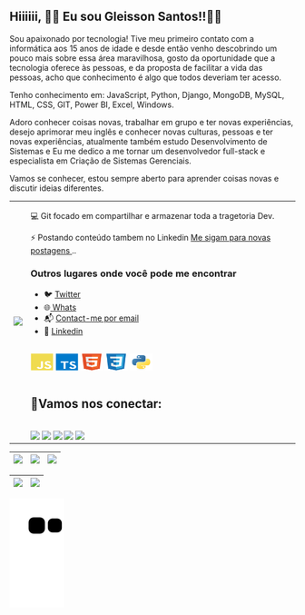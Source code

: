 ## Hiiiiii, 🐱‍🚀 Eu sou Gleisson Santos!!🐱‍👤
Sou apaixonado por tecnologia! Tive meu primeiro contato com a informática aos 15 anos de idade e desde então venho descobrindo um pouco mais sobre 
essa área maravilhosa, gosto da oportunidade que a tecnologia oferece às pessoas, e da proposta de facilitar a vida das pessoas, acho que conhecimento é algo que todos deveriam ter acesso.

Tenho conhecimento em: JavaScript, Python, Django, MongoDB, MySQL, HTML, CSS, GIT, Power BI, Excel, Windows.

Adoro conhecer coisas novas, trabalhar em grupo e ter novas experiências, desejo aprimorar meu inglês e conhecer novas culturas, pessoas e ter novas experiências, atualmente também estudo Desenvolvimento de Sistemas e Eu me dedico a me tornar um desenvolvedor full-stack e especialista em Criação de Sistemas Gerenciais.

Vamos se conhecer, estou sempre aberto para aprender coisas novas e discutir ideias diferentes.

<table border="0" cellspacing="0" cellpadding="0">
  <tr>
    <td style="border: 0";>
      <img width="400" src="https://i.imgur.com/cgD3B4v.jpg" />
    </td>
    <td style="border: 0";>
      <p>
        💻 Git focado em compartilhar e armazenar toda a tragetoria Dev.
      </p>
      <p>
        ⚡ Postando conteúdo tambem no Linkedin <a href="https://www.linkedin.com/in/gleissonsantos/"> Me sigam para novas postagens  </a>..
      </p>
      <h3>Outros lugares onde você pode me encontrar</h3>
      <ul>
        <li>
          🐦 <a href="https://twitter.com/jsgleisson"> Twitter</a>
        </li>
        <li>
          🌐<a href="https://api.whatsapp.com/send?phone=5571991501133&text=Ol%C3%A1%2C%20vim%20pelo%20Git"> Whats </a>
        </li>
        <li>
          📬 <a href=mailto:jsgleisson@gmail.com>Contact-me por email</a>
        </li>
        <li>
          💠 <a href="https://www.linkedin.com/in/gleissonsantos"/>Linkedin</a>
        </li>
      </ul>
<div style="display: inline_block"><br>
  <img align="center" alt="Rafa-Js" height="30" width="40" src="https://raw.githubusercontent.com/devicons/devicon/master/icons/javascript/javascript-plain.svg">
  <img align="center" alt="Rafa-Ts" height="30" width="40" src="https://raw.githubusercontent.com/devicons/devicon/master/icons/typescript/typescript-plain.svg">
  <img align="center" alt="Rafa-HTML" height="30" width="40" src="https://raw.githubusercontent.com/devicons/devicon/master/icons/html5/html5-original.svg">
  <img align="center" alt="Rafa-CSS" height="30" width="40" src="https://raw.githubusercontent.com/devicons/devicon/master/icons/css3/css3-original.svg">
  <img align="center" alt="Rafa-Python" height="30" width="40" src="https://raw.githubusercontent.com/devicons/devicon/master/icons/python/python-original.svg">
</div><br>
<h2 >🙂Vamos nos conectar:</h2>
<br>
        <a href="https://www.youtube.com/" target="_blank"><img src="https://img.shields.io/badge/YouTube-FF0000?style=for-the-badge&logo=youtube&logoColor=white"              target="_blank"></a>
        <a href="https://instagram.com/" target="_blank"><img src="https://img.shields.io/badge/-Instagram-%23E4405F?style=for-the-badge&logo=instagram&logoColor=white" target="_blank"></a>
         <a href="https://discord.gg/" target="_blank"><img src="https://img.shields.io/badge/Discord-7289DA?style=for-the-badge&logo=discord&logoColor=white" target="_blank"></a> 
        <a href = "mailto:jsgleisson@gmail.com"><img src="https://img.shields.io/badge/-Gmail-%23333?style=for-the-badge&logo=gmail&logoColor=white" target="_blank"></a>
        <a href="https://www.linkedin.com/in/gleissonsantos/" target="_blank"><img src="https://img.shields.io/badge/-LinkedIn-%230077B5?style=for-the-badge&logo=linkedin&logoColor=white" target="_blank"></a> 
    </td>
  </tr>
</table>

| ![](http://github-profile-summary-cards.vercel.app/api/cards/stats?username=gleisson-santos&theme=nord_dark) | ![](http://github-profile-summary-cards.vercel.app/api/cards/repos-per-language?username=gleisson-santos&hide=Html&theme=nord_dark) | ![](http://github-profile-summary-cards.vercel.app/api/cards/most-commit-language?username=gleisson-santos&theme=nord_dark) |
| :-: | :-: | :-: |

| ![](http://github-profile-summary-cards.vercel.app/api/cards/profile-details?username=gleisson-santos&theme=nord_dark) | ![](https://github-readme-streak-stats.herokuapp.com/?user=gleisson-santos&hide_border=true&date_format=M%20j%5B%2C%20Y%5D&background=2D3742&stroke=2D3742&ring=6bbbca&fire=6bbbca&currStreakNum=fff&sideNums=6bbbca&currStreakLabel=6bbbca&sideLabels=fff&dates=fff) |
| :-: | :-: |


<div> 
  
![Snake animation](https://github.com/gleisson-santos/Gleisson-santos/blob/output/github-contribution-grid-snake.svg)
 
</div>
  
 
